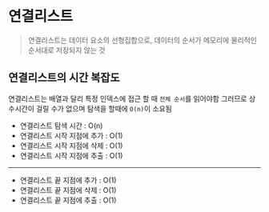 # 연결리스트
> 연결리스트는 데이터 요소의 선형집합으로, 데이터의 순서가 메모리에 물리적인 순서대로 저장되지 않는 것

## 연결리스트의 시간 복잡도 
연결리스트는 배열과 달리 특정 인덱스에 접근 할 때 `전체 순서`를 읽어야함
그러므로 상수시간이 걸릴 수가 없으며 탐색을 할때에 `O(n)`이 소요됨

* 연결리스트 탐색 시간 : O(n)
* 연결리스트 시작 지점에 추가 : O(1)
* 연결리스트 시작 지점에 삭제 : O(1)
* 연결리스트 시작 지점에 추출 : O(1)
  
___
* 연결리스트 끝 지점에 추가 : O(1)
* 연결리스트 끝 지점에 삭제 : O(1)
* 연결리스트 끝 지점에 추출 : O(1)